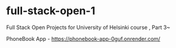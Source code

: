 # full-stack-open-1
Full Stack Open Projects for University of Helsinki course , Part 3~


PhoneBook App - https://phonebook-app-0guf.onrender.com/
